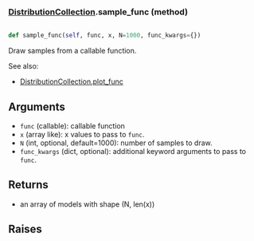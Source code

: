 ### [DistributionCollection](DistributionCollection.md).sample_func (method)


```py

def sample_func(self, func, x, N=1000, func_kwargs={})

```



Draw samples from a callable function.

See also:

* [DistributionCollection.plot_func](DistributionCollection.plot_func.md)

Arguments
-----------
* `func` (callable): callable function
* `x` (array like): x values to pass to `func`.
* `N` (int, optional, default=1000): number of samples to draw.
* `func_kwargs` (dict, optional): additional keyword arguments to pass to
    `func`.


Returns
-----------
* an array of models with shape (N, len(x))

Raises
-----------


